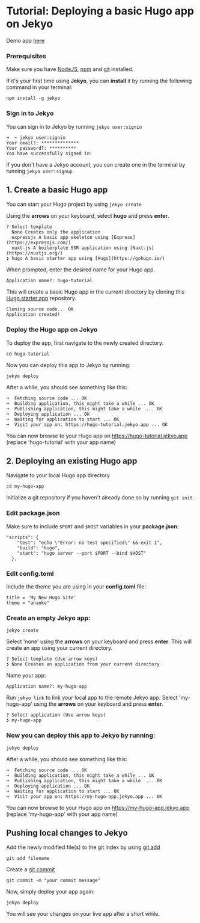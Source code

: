 # Tutorial: Deploying a basic Hugo app on Jekyo

Demo app [here](https://hugo-demo.jekyo.app/)

### Prerequisites

Make sure you have [NodeJS](https://nodejs.org/en/download/), [npm](https://docs.npmjs.com/downloading-and-installing-node-js-and-npm) and [git](https://github.com/git-guides/install-git) installed.

If it's your first time using **Jekyo**, you can **install** it by running the following command in your terminal:

`npm install -g jekyo`

### Sign in to Jekyo

You can sign in to Jekyo by running `jekyo user:signin`

```
➜  ~ jekyo user:signin 
Your email?: **************
Your password?: **********
You have successfully signed in!
```
If you don't have a Jekyo account, you can create one in the terminal by running `jekyo user:signup`. 

## 1. Create a basic Hugo app

You can start your Hugo project by using `jekyo create`

Using the **arrows** on your keyboard, select **hugo** and press **enter**.  
```
? Select template
  None Creates only the application
  expressjs A basic app skeleton using [Express](https://expressjs.com/)     
  nuxt-js A boilerplate SSR application using [Nuxt.js](https://nuxtjs.org/) 
❯ hugo A basic starter app using [Hugo](https://gohugo.io/)
```
When prompted, enter the desired name for your Hugo app. 

`Application name?: hugo-tutorial`

This will create a basic Hugo app in the current directory by cloning this [Hugo starter app](https://github.com/jekyo/hugo-getting-started) repository.

```
Cloning source code... OK
Application created!
```

### Deploy the Hugo app on Jekyo

To deploy the app, first navigate to the newly created directory:

`cd hugo-tutorial`

Now you can deploy this app to Jekyo by running: 

`jekyo deploy`

After a while, you should see something like this:

```
➜  Fetching source code ... OK
➜  Building application, this might take a while ... OK
➜  Publishing application, this might take a while  ... OK
➜  Deploying application ... OK        
➜  Waiting for application to start ... OK
➜  Visit your app on: https://hugo-tutorial.jekyo.app ... OK
```

You can now browse to your Hugo app on https://hugo-tutorial.jekyo.app (replace 'hugo-tutorial' with your app name)

## 2. Deploying an existing Hugo app

Navigate to your local Hugo app directory

`cd my-hugo-app`

Initialize a git repository if you haven't already done so by running `git init`. 

### Edit package.json

Make sure to include `$PORT` and `$HOST` variables in your **package.json**:

```
"scripts": {
    "test": "echo \"Error: no test specified\" && exit 1",
    "build": "hugo",
    "start": "hugo server --port $PORT --bind $HOST"
  },
```

### Edit config.toml

Include the theme you are using in your **config.toml** file:

```
title = 'My New Hugo Site'
theme = "ananke"
```

### Create an empty Jekyo app:

`jekyo create` 

Select 'none' using the **arrows** on your keyboard and press **enter**. This will create an app using your current directory. 

```
? Select template (Use arrow keys)
❯ None Creates an application from your current directory
```

Name your app: 

`Application name?: my-hugo-app`

Run `jekyo link` to link your local app to the remote Jekyo app. Select 'my-hugo-app' using the **arrows** on your keyboard and press **enter**.

```
? Select application (Use arrow keys)
❯ my-hugo-app
```
### Now you can deploy this app to Jekyo by running: 

`jekyo deploy`

After a while, you should see something like this:

```
➜  Fetching source code ... OK
➜  Building application, this might take a while ... OK
➜  Publishing application, this might take a while  ... OK
➜  Deploying application ... OK        
➜  Waiting for application to start ... OK
➜  Visit your app on: https://my-hugo-app.jekyo.app ... OK
```

You can now browse to your Hugo app on https://my-hugo-app.jekyo.app (replace 'my-hugo-app' with your app name)

## Pushing local changes to Jekyo 

Add the newly modified file(s) to the git index by using [git add](https://www.atlassian.com/git/tutorials/saving-changes)

`git add filename`

Create a [git commit](https://github.com/git-guides/git-commit)

`git commit -m "your commit message"`

Now, simply deploy your app again:

`jekyo deploy`

You will see your changes on your live app after a short while. 





